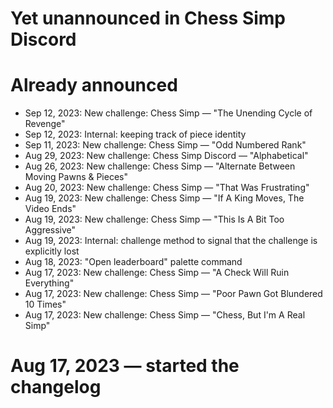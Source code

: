 # Yet unannounced in Chess Simp Discord

# Already announced

* Sep 12, 2023: New challenge: Chess Simp — "The Unending Cycle of Revenge"
* Sep 12, 2023: Internal: keeping track of piece identity
* Sep 11, 2023: New challenge: Chess Simp — "Odd Numbered Rank"
* Aug 29, 2023: New challenge: Chess Simp Discord — "Alphabetical"
* Aug 26, 2023: New challenge: Chess Simp — "Alternate Between Moving Pawns & Pieces"
* Aug 20, 2023: New challenge: Chess Simp — "That Was Frustrating"
* Aug 19, 2023: New challenge: Chess Simp — "If A King Moves, The Video Ends"
* Aug 19, 2023: New challenge: Chess Simp — "This Is A Bit Too Aggressive"
* Aug 19, 2023: Internal: challenge method to signal that the challenge is explicitly lost
* Aug 18, 2023: "Open leaderboard" palette command
* Aug 17, 2023: New challenge: Chess Simp — "A Check Will Ruin Everything"
* Aug 17, 2023: New challenge: Chess Simp — "Poor Pawn Got Blundered 10 Times"
* Aug 17, 2023: New challenge: Chess Simp — "Chess, But I'm A Real Simp"

# Aug 17, 2023 — started the changelog
